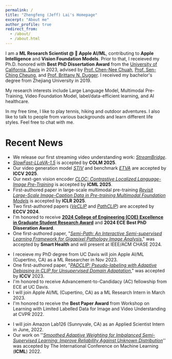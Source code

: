 ```yaml
---
permalink: /
title: "Zhengfeng (Jeff) Lai's Homepage"
excerpt: "About me"
author_profile: true
redirect_from: 
  - /about/
  - /about.html
---
```

I am a **ML Research Scientist @  Apple AI/ML**, contributing to **Apple Intelligence** and **Vision Foundation Models**. Prior to that, I receieved my Ph.D. honored with **Best PhD Dissertation Award** from the [University of California, Davis](https://www.ucdavis.edu/) in 2023, advised by [Prof. Chen-Nee Chuah](https://www.ece.ucdavis.edu/~chuah/rubinet/people/chuah/bio.html), [Prof. Sen-Ching Cheung](https://www.engr.uky.edu/directory/cheung-samson), and [Prof. Brittany N. Dugger](https://health.ucdavis.edu/pathology/our_team/faculty/duggerB.html). I received my bachelor's degree from Zhejiang University in 2019.

My research interests include Large Language Model, Multimodal Pre-Training, Video Foundation Model, label/data-efficient learning, and AI healthcare. 

In my free time, I like to play tennis, hiking and outdoor adventures. I also like to talk to people from various backgrounds and learn different life styles. Feel free to chat with me. 

Recent News
======
* We release our first streaming video understanding work: [*StreamBridge*](https://arxiv.org/pdf/2505.05467).
* [*SlowFast-LLaVA-1.5*](https://arxiv.org/pdf/2503.18943) is accepted by **COLM 2025**. 
* Our video generation model [*STIV*](https://arxiv.org/pdf/2412.07730) and benchmark [*ETVA*](https://arxiv.org/pdf/2503.16867) are accepted by **ICCV 2025**. 
* Our next-gen vision encoder [*CLOC: Contrastive Localized Language-Image Pre-Training*](https://arxiv.org/pdf/2410.02746) is accepted by **ICML 2025**. 
* First-authored paper in large-scale multimodal pre-training [*Revisit Large-Scale Image-Caption Data in Pre-training Multimodal Foundation Models*](https://arxiv.org/abs/2410.02740) is accepted by **ICLR 2025**. 
* Two first-authored papers ([*VeCLIP*](https://arxiv.org/abs/2310.07699) and [*PathCLIP*](https://link.springer.com/chapter/10.1007/978-3-031-73039-9_15)) are accepted by **ECCV 2024**. 
* I'm honored to receive [**2024 College of Engineering (COE) Excellence in Graduate Student Research Award**](https://ece.ucdavis.edu/news/college-honors-ece-graduate-student-excellence-research) and **2024 ECE Best PhD Disseration Award**. 
* One first-authored paper, "[*Semi-Path: An Interactive Semi-supervised Learning Framework for Gigapixel Pathology Image Analysis*](https://www.sciencedirect.com/science/article/pii/S2352648324000308)," was accepted by **Smart Health** and will present at IEEE/ACM CHASE 2024. 
<!-- * One first-authored paper, "Empowering Unsupervised Domain Adaptation with Large-scale Pre-trained Vision-Language Models," was accepted by **WACV** 2024. -->
* I receieve my PhD degree from UC Davis will join Apple AI/ML (Cupertino, CA) as a ML Researcher in Nov 2023. 
* One first-authored paper, "[*PADCLIP: Pseudo-labeling with Adaptive Debiasing in CLIP for Unsupervised Domain Adaptation*](https://openaccess.thecvf.com/content/ICCV2023/html/Lai_PADCLIP_Pseudo-labeling_with_Adaptive_Debiasing_in_CLIP_for_Unsupervised_Domain_ICCV_2023_paper.html)," was accepted by **ICCV** 2023. 
* I'm honored to receive Advancement-to-Candidacy (AC) fellowship from ECE at UC Davis. 
* I will join Apple AI/ML (Cupertino, CA) as a ML Research Intern in March 2023. 
* I'm honored to receive the **Best Paper Award** from Workshop on Learning with Limited Labelled Data for Image and Video Understanding at CVPR 2022.
<!-- * I'm honored to receive the 2022 Smita Bakshi Digital Learning and Teaching Award from the Electrical and Computer Engineering Department.  -->
<!-- * I'm honored to receive the ICML 2022 Participation Grant and R13 Grant Travel Awards from the American Association of Neuropathologists Annual (AANP).  -->
* I will join Amazon Lab126 (Sunnyvale, CA) as an Applied Scientist Intern in June, 2022. 
* Our work on ''[*Smoothed Adaptive Weighting for Imbalanced Semi-Supervised Learning: Improve Reliability Against Unknown Distribution*](https://proceedings.mlr.press/v162/lai22b)'' was accepted by The International Conference on Machine Learning (**ICML**) 2022.  
<!-- * I will join Electronic Arts (Redwood City, CA) as a Ph.D. Data Scientist Intern in June, 2021.  -->


<!-- Getting started
======
1. Register a GitHub account if you don't have one and confirm your e-mail (required!)
1. Fork [this repository](https://github.com/academicpages/academicpages.github.io) by clicking the "fork" button in the top right. 
1. Go to the repository's settings (rightmost item in the tabs that start with "Code", should be below "Unwatch"). Rename the repository "[your GitHub username].github.io", which will also be your website's URL.
1. Set site-wide configuration and create content & metadata (see below -- also see [this set of diffs](http://archive.is/3TPas) showing what files were changed to set up [an example site](https://getorg-testacct.github.io) for a user with the username "getorg-testacct")
1. Upload any files (like PDFs, .zip files, etc.) to the files/ directory. They will appear at https://[your GitHub username].github.io/files/example.pdf.  
1. Check status by going to the repository settings, in the "GitHub pages" section

Site-wide configuration
------
The main configuration file for the site is in the base directory in [_config.yml](https://github.com/academicpages/academicpages.github.io/blob/master/_config.yml), which defines the content in the sidebars and other site-wide features. You will need to replace the default variables with ones about yourself and your site's github repository. The configuration file for the top menu is in [_data/navigation.yml](https://github.com/academicpages/academicpages.github.io/blob/master/_data/navigation.yml). For example, if you don't have a portfolio or blog posts, you can remove those items from that navigation.yml file to remove them from the header. 

Create content & metadata
------
For site content, there is one markdown file for each type of content, which are stored in directories like _publications, _talks, _posts, _teaching, or _pages. For example, each talk is a markdown file in the [_talks directory](https://github.com/academicpages/academicpages.github.io/tree/master/_talks). At the top of each markdown file is structured data in YAML about the talk, which the theme will parse to do lots of cool stuff. The same structured data about a talk is used to generate the list of talks on the [Talks page](https://academicpages.github.io/talks), each [individual page](https://academicpages.github.io/talks/2012-03-01-talk-1) for specific talks, the talks section for the [CV page](https://academicpages.github.io/cv), and the [map of places you've given a talk](https://academicpages.github.io/talkmap.html) (if you run this [python file](https://github.com/academicpages/academicpages.github.io/blob/master/talkmap.py) or [Jupyter notebook](https://github.com/academicpages/academicpages.github.io/blob/master/talkmap.ipynb), which creates the HTML for the map based on the contents of the _talks directory).

**Markdown generator**

I have also created [a set of Jupyter notebooks](https://github.com/academicpages/academicpages.github.io/tree/master/markdown_generator
) that converts a CSV containing structured data about talks or presentations into individual markdown files that will be properly formatted for the academicpages template. The sample CSVs in that directory are the ones I used to create my own personal website at stuartgeiger.com. My usual workflow is that I keep a spreadsheet of my publications and talks, then run the code in these notebooks to generate the markdown files, then commit and push them to the GitHub repository.

How to edit your site's GitHub repository
------
Many people use a git client to create files on their local computer and then push them to GitHub's servers. If you are not familiar with git, you can directly edit these configuration and markdown files directly in the github.com interface. Navigate to a file (like [this one](https://github.com/academicpages/academicpages.github.io/blob/master/_talks/2012-03-01-talk-1.md) and click the pencil icon in the top right of the content preview (to the right of the "Raw | Blame | History" buttons). You can delete a file by clicking the trashcan icon to the right of the pencil icon. You can also create new files or upload files by navigating to a directory and clicking the "Create new file" or "Upload files" buttons. 

Example: editing a markdown file for a talk
![Editing a markdown file for a talk](/images/editing-talk.png)

For more info
------
More info about configuring academicpages can be found in [the guide](https://academicpages.github.io/markdown/). The [guides for the Minimal Mistakes theme](https://mmistakes.github.io/minimal-mistakes/docs/configuration/) (which this theme was forked from) might also be helpful. -->
